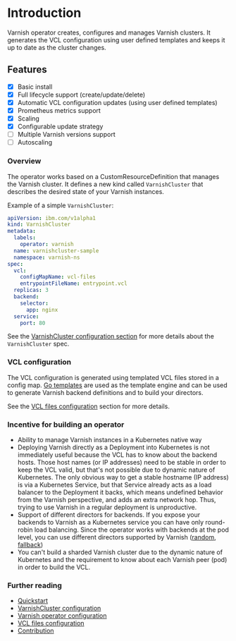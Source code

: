 # Introduction

Varnish operator creates, configures and manages Varnish clusters. It generates the VCL configuration using user defined templates and keeps it up to date as the cluster changes.

## Features

 * [x] Basic install
 * [x] Full lifecycle support (create/update/delete)
 * [x] Automatic VCL configuration updates (using user defined templates)
 * [x] Prometheus metrics support
 * [x] Scaling
 * [x] Configurable update strategy
 * [ ] Multiple Varnish versions support
 * [ ] Autoscaling

### Overview

The operator works based on a CustomResourceDefinition that manages the Varnish cluster. It defines a new kind called `VarnishCluster` that describes the desired state of your Varnish instances.

Example of a simple `VarnishCluster`:

```yaml
apiVersion: ibm.com/v1alpha1
kind: VarnishCluster
metadata:
  labels:
    operator: varnish
  name: varnishcluster-sample
  namespace: varnish-ns
spec:
  vcl:
    configMapName: vcl-files
    entrypointFileName: entrypoint.vcl
  replicas: 3
  backend:  
    selector:
      app: nginx
  service:
    port: 80
```

See the [VarnishCluster configuration section](varnish-cluster-configuration.md) for more details about the `VarnishCluster` spec.

### VCL configuration

The VCL configuration is generated using templated VCL files stored in a config map. [Go templates](https://golang.org/pkg/text/template/) are used as the template engine and can be used to generate Varnish backend definitions and to build your directors.

See the [VCL files configuration](vcl-configuration.md) section for more details.

### Incentive for building an operator

* Ability to manage Varnish instances in a Kubernetes native way 
* Deploying Varnish directly as a Deployment into Kubernetes is not immediately useful because the VCL has to know about the backend hosts. Those host names (or IP addresses) need to be stable in order to keep the VCL valid, but that's not possible due to dynamic nature of Kubernetes. The only obvious way to get a stable hostname (IP address) is via a Kubernetes Service, but that Service already acts as a load balancer to the Deployment it backs, which means undefined behavior from the Varnish perspective, and adds an extra network hop. Thus, trying to use Varnish in a regular deployment is unproductive.
* Support of different directors for backends. If you expose your backends to Varnish as a Kubernetes service you can have only round-robin load balancing. Since the operator works with backends at the pod level, you can use different directors supported by Varnish ([random](https://varnish-cache.org/docs/5.1/reference/vmod_directors.generated.html#obj-random), [fallback](https://varnish-cache.org/docs/5.1/reference/vmod_directors.generated.html#obj-fallback))
* You can't build a sharded Varnish cluster due to the dynamic nature of Kubernetes and the requirement to know about each Varnish peer (pod) in order to build the VCL.

### Further reading

* [Quickstart](quick-start.md)
* [VarnishCluster configuration](varnish-cluster-configuration.md)
* [Varnish operator configuration](operator-configuration.md)
* [VCL files configuration](vcl-configuration.md)
* [Contribution](development.md)
